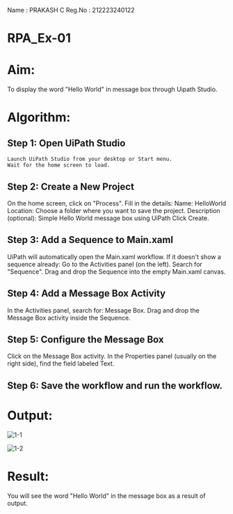 Name : PRAKASH C
Reg.No : 212223240122

# RPA_Ex-01
# Aim:
  To display the word "Hello World" in message box through Uipath Studio.

# Algorithm:
## Step 1: Open UiPath Studio
    Launch UiPath Studio from your desktop or Start menu.
    Wait for the home screen to load.

 ## Step 2: Create a New Project
   On the home screen, click on "Process".
   Fill in the details:
       Name: HelloWorld
       Location: Choose a folder where you want to save the project.
       Description (optional): Simple Hello World message box using UiPath
   Click Create.

 ## Step 3: Add a Sequence to Main.xaml
  UiPath will automatically open the Main.xaml workflow.
  If it doesn't show a sequence already:
     Go to the Activities panel (on the left).
     Search for "Sequence".
  Drag and drop the Sequence into the empty Main.xaml canvas.

 ## Step 4: Add a Message Box Activity
  In the Activities panel, search for: Message Box.
  Drag and drop the Message Box activity inside the Sequence.

 ## Step 5: Configure the Message Box
   Click on the Message Box activity.
   In the Properties panel (usually on the right side), find the field labeled Text.

 ## Step 6: Save the workflow and run the workflow.

# Output:

![1-1](https://github.com/user-attachments/assets/f9a997a0-750d-4f8a-adf1-5fb624fa970f)

![1-2](https://github.com/user-attachments/assets/02e7f365-d731-4efe-85e8-8d13233e2c1a)

# Result:
  You will see the word "Hello World" in the message box as a result of output. 
